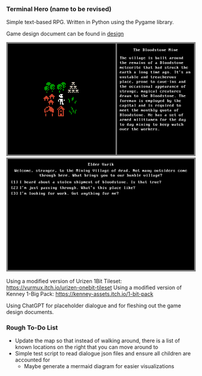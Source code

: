 ### Terminal Hero (name to be revised)
Simple text-based RPG. Written in Python using the Pygame library.

Game design document can be found in [design](design/Act%20I/)

![World.png](resources/screenshots/world.png)
![Dialogue.png](resources/screenshots/dialogue.png)

Using a modified version of Urizen 1Bit Tileset: https://vurmux.itch.io/urizen-onebit-tileset
Using a modified version of Kenney 1-Big Pack: https://kenney-assets.itch.io/1-bit-pack

Using ChatGPT for placeholder dialogue and for fleshing out the game design documents.

### Rough To-Do List
- Update the map so that instead of walking around, there is a list of known locations on the right that you can move around to
- Simple test script to read dialogue json files and ensure all children are accounted for
    - Maybe generate a mermaid diagram for easier visualizations
